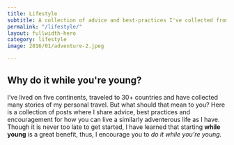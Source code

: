 ```yaml
---
title: Lifestyle
subtitle: A collection of advice and best-practices I've collected from years of experience.
permalink: "/lifestyle/"
layout: fullwidth-hero
category: lifestyle
image: 2016/01/adventure-2.jpeg

---
```


## Why do it while you're young?

I’ve lived on five continents, traveled to 30+ countries and have collected many stories of my personal travel. But what should that mean to you? Here is a collection of posts where I share advice, best practices and encouragement for how you can live a similarly adventerous life as I have. Though it is never too late to get started, I have learned that starting **while young** is a great benefit, thus, I encourage you to *do it while you’re young.*

